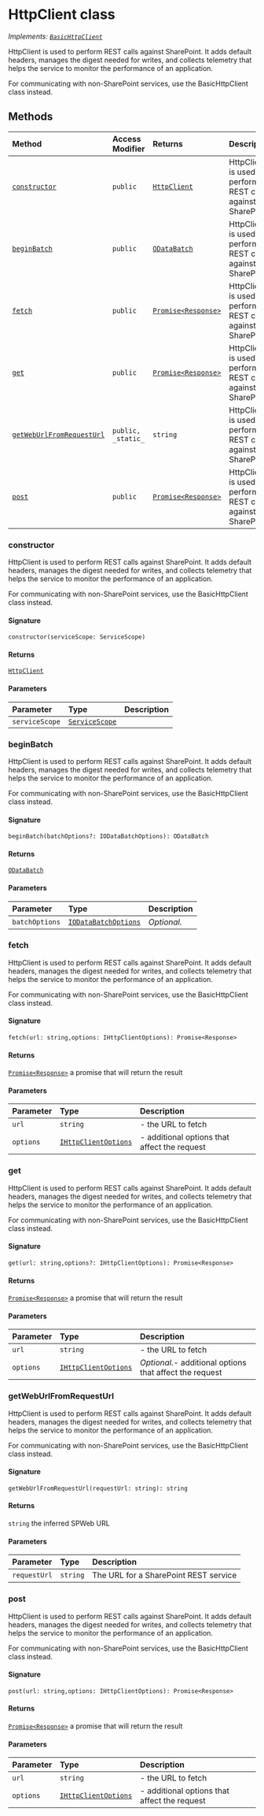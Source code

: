 # HttpClient class

_Implements: [`BasicHttpClient`](../sp-client-base/basichttpclient.md)_



HttpClient is used to perform REST calls against SharePoint. It adds default 
headers, manages the digest needed for writes, and collects telemetry that 
helps the service to monitor the performance of an application. 
 
For communicating with non-SharePoint services, use the BasicHttpClient 
class instead.




## Methods

| Method	   | Access Modifier | Returns	| Description|
|:-------------|:----|:-------|:-----------|
|[`constructor`](#constructor)     | `public` | [`HttpClient`](../sp-client-base/httpclient.md) | HttpClient is used to perform REST calls against SharePoint |
|[`beginBatch`](#beginbatch)     | `public` | [`ODataBatch`](../sp-client-base/odatabatch.md) | HttpClient is used to perform REST calls against SharePoint |
|[`fetch`](#fetch)     | `public` | [`Promise<Response>`](../es6-promise/promise.md) | HttpClient is used to perform REST calls against SharePoint |
|[`get`](#get)     | `public` | [`Promise<Response>`](../es6-promise/promise.md) | HttpClient is used to perform REST calls against SharePoint |
|[`getWebUrlFromRequestUrl`](#getweburlfromrequesturl)     | `public, _static_` | `string` | HttpClient is used to perform REST calls against SharePoint |
|[`post`](#post)     | `public` | [`Promise<Response>`](../es6-promise/promise.md) | HttpClient is used to perform REST calls against SharePoint |





### constructor

HttpClient is used to perform REST calls against SharePoint. It adds default 
headers, manages the digest needed for writes, and collects telemetry that 
helps the service to monitor the performance of an application. 
 
For communicating with non-SharePoint services, use the BasicHttpClient 
class instead.

#### Signature
`constructor(serviceScope: ServiceScope)`

#### Returns
[`HttpClient`](../sp-client-base/httpclient.md)


#### Parameters


| Parameter	   | Type    | Description |
|:-------------|:---------------|:------------|
| `serviceScope`    | [`ServiceScope`](../sp-client-base/servicescope.md) |  |


### beginBatch

HttpClient is used to perform REST calls against SharePoint. It adds default 
headers, manages the digest needed for writes, and collects telemetry that 
helps the service to monitor the performance of an application. 
 
For communicating with non-SharePoint services, use the BasicHttpClient 
class instead.

#### Signature
`beginBatch(batchOptions?: IODataBatchOptions): ODataBatch`

#### Returns
[`ODataBatch`](../sp-client-base/odatabatch.md)


#### Parameters


| Parameter	   | Type    | Description |
|:-------------|:---------------|:------------|
| `batchOptions`    | [`IODataBatchOptions`](../sp-client-base/iodatabatchoptions.md) | _Optional._ |


### fetch

HttpClient is used to perform REST calls against SharePoint. It adds default 
headers, manages the digest needed for writes, and collects telemetry that 
helps the service to monitor the performance of an application. 
 
For communicating with non-SharePoint services, use the BasicHttpClient 
class instead.

#### Signature
`fetch(url: string,options: IHttpClientOptions): Promise<Response>`

#### Returns
[`Promise<Response>`](../es6-promise/promise.md)
a promise that will return the result

#### Parameters


| Parameter	   | Type    | Description |
|:-------------|:---------------|:------------|
| `url`    | `string` | - the URL to fetch |
| `options`    | [`IHttpClientOptions`](../sp-client-base/ihttpclientoptions.md) | - additional options that affect the request |


### get

HttpClient is used to perform REST calls against SharePoint. It adds default 
headers, manages the digest needed for writes, and collects telemetry that 
helps the service to monitor the performance of an application. 
 
For communicating with non-SharePoint services, use the BasicHttpClient 
class instead.

#### Signature
`get(url: string,options?: IHttpClientOptions): Promise<Response>`

#### Returns
[`Promise<Response>`](../es6-promise/promise.md)
a promise that will return the result

#### Parameters


| Parameter	   | Type    | Description |
|:-------------|:---------------|:------------|
| `url`    | `string` | - the URL to fetch |
| `options`    | [`IHttpClientOptions`](../sp-client-base/ihttpclientoptions.md) | _Optional._- additional options that affect the request |


### getWebUrlFromRequestUrl

HttpClient is used to perform REST calls against SharePoint. It adds default 
headers, manages the digest needed for writes, and collects telemetry that 
helps the service to monitor the performance of an application. 
 
For communicating with non-SharePoint services, use the BasicHttpClient 
class instead.

#### Signature
`getWebUrlFromRequestUrl(requestUrl: string): string`

#### Returns
`string`
the inferred SPWeb URL

#### Parameters


| Parameter	   | Type    | Description |
|:-------------|:---------------|:------------|
| `requestUrl`    | `string` | The URL for a SharePoint REST service |


### post

HttpClient is used to perform REST calls against SharePoint. It adds default 
headers, manages the digest needed for writes, and collects telemetry that 
helps the service to monitor the performance of an application. 
 
For communicating with non-SharePoint services, use the BasicHttpClient 
class instead.

#### Signature
`post(url: string,options: IHttpClientOptions): Promise<Response>`

#### Returns
[`Promise<Response>`](../es6-promise/promise.md)
a promise that will return the result

#### Parameters


| Parameter	   | Type    | Description |
|:-------------|:---------------|:------------|
| `url`    | `string` | - the URL to fetch |
| `options`    | [`IHttpClientOptions`](../sp-client-base/ihttpclientoptions.md) | - additional options that affect the request |

